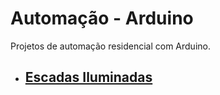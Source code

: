 # Automação - Arduino
Projetos de automação residencial com Arduino.

- ## [Escadas Iluminadas](https://github.com/CassMen/automacao-arduino/tree/master/escadas-iluminadas)

